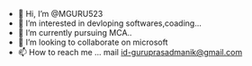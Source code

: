 - 👋 Hi, I’m @MGURU523
- 👀 I’m interested in devloping softwares,coading...
- 🌱 I’m currently pursuing MCA..
- 💞️ I’m looking to collaborate on microsoft
- 📫 How to reach me ...
     mail id-guruprasadmanik@gmail.com

<!---
MGURU523/MGURU523 is a ✨ special ✨ repository because its `README.md` (this file) appears on your GitHub profile.
You can click the Preview link to take a look at your changes.
--->
